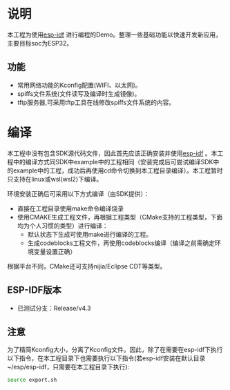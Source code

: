 # 说明

本工程为使用[esp-idf](https://github.com/espressif/esp-idf) 进行编程的Demo。整理一些基础功能以快速开发新应用，主要目标soc为ESP32。

## 功能

- 常用网络功能的Kconfig配置(WIFI、以太网)。
- spiffs文件系统(文件读写及编译时生成镜像)。
- tftp服务器,可采用tftp工具在线修改spiffs文件系统的内容。

# 编译

本工程中没有包含SDK源代码文件，因此首先应该正确安装并使用[esp-idf](https://github.com/espressif/esp-idf) 。本工程中的编译方式同SDK中example中的工程相同（安装完成后可尝试编译SDK中的example中的工程，成功后再使用cd命令切换到本工程目录编译）。本工程暂时只支持在linux或wsl(wsl2)下编译。

环境安装正确后可采用以下方式编译（由SDK提供）：

- 直接在工程目录使用make命令编译烧录
- 使用CMAKE生成工程文件，再根据工程类型（CMake支持的工程类型，下面均为个人习惯的类型）进行编译：
  - 默认状态下生成可使用make进行编译的工程。
  - 生成codeblocks工程文件，再使用codeblocks编译（编译之前需确定环境变量设置正确）

根据平台不同，CMake还可支持nijia/Eclipse CDT等类型。

## ESP-IDF版本

- 已测试分支：Release/v4.3

## 注意

为了精简Kconfig大小，分离了Kconfig文件。因此，除了在需要在esp-idf下执行以下指令，在本工程目录下也需要执行以下指令(若esp-idf安装在默认目录~/esp/esp-idf，只需要在本工程目录下执行):

```bash
source export.sh
```



